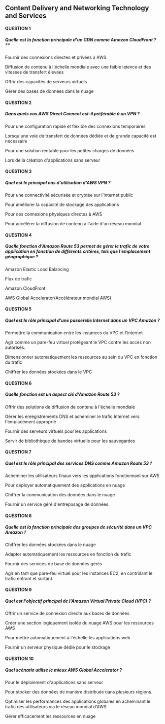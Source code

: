 ## Content Delivery and Networking Technology and Services


#### QUESTION 1

##### Quelle est la fonction principale d'un CDN comme Amazon CloudFront ?**


Fournir des connexions directes et privées à AWS


Diffusion de contenu à l'échelle mondiale avec une faible latence et des vitesses de transfert élevées 


Offrir des capacités de serveurs virtuels


Gérer des bases de données dans le nuage

#### QUESTION 2

##### Dans quels cas AWS Direct Connect est-il préférable à un VPN ?


Pour une configuration rapide et flexible des connexions temporaires


Lorsqu'une voie de transfert de données dédiée et de grande capacité est nécessaire 


Pour une solution rentable pour les petites charges de données


Lors de la création d'applications sans serveur

#### QUESTION 3

##### Quel est le principal cas d'utilisation d'AWS VPN ?


Pour une connectivité sécurisée et cryptée sur l'internet public 


Pour améliorer la capacité de stockage des applications


Pour des connexions physiques directes à AWS


Pour accélérer la diffusion de contenu à l'aide d'un réseau mondial

#### QUESTION 4

##### Quelle fonction d'Amazon Route 53 permet de gérer le trafic de votre application en fonction de différents critères, tels que l'emplacement géographique ?


Amazon Elastic Load Balancing


Flux de trafic 


Amazon CloudFront


AWS Global Accelerator(Accélérateur mondial AWS)

#### QUESTION 5

##### Quel est le rôle principal d'une passerelle Internet dans un VPC Amazon ?


Permettre la communication entre les instances du VPC et l'internet 


Agir comme un pare-feu virtuel protégeant le VPC contre les accès non autorisés.


Dimensionner automatiquement les ressources au sein du VPC en fonction du trafic


Chiffrer les données stockées dans le VPC

#### QUESTION 6

##### Quelle fonction est un aspect clé d'Amazon Route 53 ?


Offrir des solutions de diffusion de contenu à l'échelle mondiale


Gérer les enregistrements DNS et acheminer le trafic Internet vers l'emplacement approprié 


Fournir des serveurs virtuels pour les applications


Servir de bibliothèque de bandes virtuelle pour les sauvegardes

#### QUESTION 7

##### Quel est le rôle principal des services DNS comme Amazon Route 53 ?


Acheminer les utilisateurs finaux vers les applications fonctionnant sur AWS 


Pour déployer automatiquement des applications en nuage


Chiffrer la communication des données dans le nuage


Fournir un service géré d'entreposage de données

#### QUESTION 8

##### Quelle est la fonction principale des groupes de sécurité dans un VPC Amazon ?


Chiffrer les données stockées dans le nuage


Adapter automatiquement les ressources en fonction du trafic


Fournir des services de base de données gérés


Agir en tant que pare-feu virtuel pour les instances EC2, en contrôlant le trafic entrant et sortant.

#### QUESTION 9

##### Quel est l'objectif principal de l'Amazon Virtual Private Cloud (VPC) ?


Offrir un service de connexion directe aux bases de données


Créer une section logiquement isolée du nuage AWS pour les ressources AWS 


Pour mettre automatiquement à l'échelle les applications web


Fournir un serveur physique dédié pour le stockage

#### QUESTION 10

##### Quel scénario utilise le mieux AWS Global Accelerator ?


Pour le déploiement d'applications sans serveur


Pour stocker des données de manière distribuée dans plusieurs régions.


Optimiser les performances des applications globales en acheminant le trafic des utilisateurs via le réseau mondial d'AWS 


Gérer efficacement les ressources en nuage